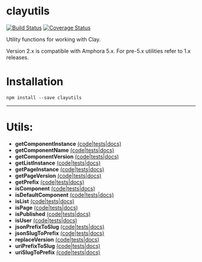 # clayutils

[![Build Status](https://travis-ci.org/clay/clayutils.svg?branch=master)](https://travis-ci.org/clay/clayutils)
[![Coverage Status](https://coveralls.io/repos/github/clay/clayutils/badge.svg?branch=master)](https://coveralls.io/github/clay/clayutils?branch=master)

Utility functions for working with Clay.

Version 2.x is compatible with Amphora 5.x. For pre-5.x utilities refer to 1.x releases.

# Installation

```
npm install --save clayutils
```

---

# Utils:

* **getComponentInstance** [(code|tests|docs)](https://github.com/clay/clayutils/tree/master/lib/getComponentInstance)
* **getComponentName** [(code|tests|docs)](https://github.com/clay/clayutils/tree/master/lib/getComponentName)
* **getComponentVersion** [(code|tests|docs)](https://github.com/clay/clayutils/tree/master/lib/getComponentVersion)
* **getListInstance** [(code|tests|docs)](https://github.com/clay/clayutils/tree/master/lib/getListInstance)
* **getPageInstance** [(code|tests|docs)](https://github.com/clay/clayutils/tree/master/lib/getPageInstance)
* **getPageVersion** [(code|tests|docs)](https://github.com/clay/clayutils/tree/master/lib/getPageVersion)
* **getPrefix** [(code|tests|docs)](https://github.com/clay/clayutils/tree/master/lib/getPrefix)
* **isComponent** [(code|tests|docs)](https://github.com/clay/clayutils/tree/master/lib/isComponent)
* **isDefaultComponent** [(code|tests|docs)](https://github.com/clay/clayutils/tree/master/lib/isDefaultComponent)
* **isList** [(code|tests|docs)](https://github.com/clay/clayutils/tree/master/lib/isList)
* **isPage** [(code|tests|docs)](https://github.com/clay/clayutils/tree/master/lib/isPage)
* **isPublished** [(code|tests|docs)](https://github.com/clay/clayutils/tree/master/lib/isPublished)
* **isUser** [(code|tests|docs)](https://github.com/clay/clayutils/tree/master/lib/isUser)
* **jsonPrefixToSlug** [(code|tests|docs)](https://github.com/clay/clayutils/tree/master/lib/jsonPrefixToSlug)
* **jsonSlugToPrefix** [(code|tests|docs)](https://github.com/clay/clayutils/tree/master/lib/jsonSlugToPrefix)
* **replaceVersion** [(code|tests|docs)](https://github.com/clay/clayutils/tree/master/lib/replaceVersion)
* **uriPrefixToSlug** [(code|tests|docs)](https://github.com/clay/clayutils/tree/master/lib/uriPrefixToSlug)
* **uriSlugToPrefix** [(code|tests|docs)](https://github.com/clay/clayutils/tree/master/lib/uriSlugToPrefix)
